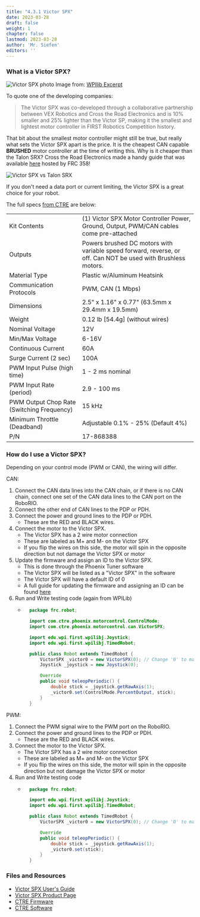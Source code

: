 ```yaml
---
title: "4.3.1 Victor SPX"
date: 2023-03-28
draft: false
weight: 1
chapter: false
lastmod: 2023-03-28
author: 'Mr. Siefen'
editors: ''
---
```


### What is a Victor SPX?

![Victor SPX photo](https://docs.wpilib.org/en/stable/_images/victor-spx-motor-controller.webp)
Image from: [WPIlib Excerpt](https://docs.wpilib.org/en/stable/docs/controls-overviews/control-system-hardware.html#victor-spx)

To quote one of the developing companies:

> The Victor SPX was co-developed through a collaborative partnership between VEX Robotics and Cross the Road Electronics and is 10% smaller and 25% lighter than the Victor SP, making it the smallest and lightest motor controller in FIRST Robotics Competition history.

That bit about the smallest motor controller might still be true, but really what sets the Victor SPX apart is the price. It is the cheapest CAN capable **BRUSHED** motor controller at the time of writing this. Why is it cheaper than the Talon SRX? Cross the Road Electronics made a handy guide that was available [here](http://www.team358.org/files/programming/ControlSystem2015-2019/specs/VictorSPX-InfoSheet-20171129.pdf) hosted by FRC 358!

![Victor SPX vs Talon SRX](/electronics/components-and-sensors/victor-spx-v-talon-srx.PNG)

If you don't need a data port or current limiting, the Victor SPX is a great choice for your robot.

The full specs [from CTRE](https://store.ctr-electronics.com/victor-spx/) are below:

|                                             |                                                                                                                 |
|---------------------------------------------|-----------------------------------------------------------------------------------------------------------------|
| Kit Contents                                |  (1) Victor SPX Motor Controller  Power, Ground, Output, PWM/CAN cables come pre-attached                       |
|  Outputs                                    |  Powers brushed DC motors with variable speed forward, reverse, or off.  Can NOT be used with Brushless motors. |
|  Material Type                              |  Plastic w/Aluminum Heatsink                                                                                    |
|  Communication Protocols                    |  PWM, CAN (1 Mbps)                                                                                              |
|  Dimensions                                 |  2.5" x 1.16" x 0.77"  (63.5mm x 29.4mm x 19.5mm)                                                               |
|  Weight                                     |  0.12 lb [54.4g] (without wires)                                                                                |
|  Nominal Voltage                            |  12V                                                                                                            |
|  Min/Max Voltage                            |  6-16V                                                                                                          |
|  Continuous Current                         |  60A                                                                                                            |
|  Surge Current (2 sec)                      |  100A                                                                                                           |
|  PWM Input Pulse (high time)                |  1 - 2 ms nominal                                                                                               |
|  PWM Input Rate (period)                    |  2.9 - 100 ms                                                                                                   |
|  PWM Output Chop Rate (Switching Frequency) |  15 kHz                                                                                                         |
|  Minimum Throttle (Deadband)                |  Adjustable 0.1% - 25% (Default 4%)                                                                             |
|  P/N                                        |  17-868388                                                                                                      |

### How do I use a Victor SPX?

Depending on your control mode (PWM or CAN), the wiring will differ.

CAN:

1. Connect the CAN data lines into the CAN chain, or if there is no CAN chain, connect one set of the CAN data lines to the CAN port on the RoboRIO.
2. Connect the other end of CAN lines to the PDP or PDH.
3. Connect the power and ground lines to the PDP or PDH.
    * These are the RED and BLACK wires.
4. Connect the motor to the Victor SPX.
    * The Victor SPX has a 2 wire motor connection
    * These are labeled as M+ and M- on the Victor SPX
    * If you flip the wires on this side, the motor will spin in the opposite direction but not damage the Victor SPX or motor
5. Update the firmware and assign an ID to the Victor SPX.
    * This is done through the Phoenix Tuner software
    * The Victor SPX will be listed as a "Victor SPX" in the software
    * The Victor SPX will have a default ID of 0
    * A full guide for updating the firmware and assigning an ID can be found [here](https://v5.docs.ctr-electronics.com/en/stable/ch13_MC.html)
6. Run and Write testing code (again from WPILib)
    * ```java
        package frc.robot;

        import com.ctre.phoenix.motorcontrol.ControlMode;
        import com.ctre.phoenix.motorcontrol.can.VictorSPX;

        import edu.wpi.first.wpilibj.Joystick;
        import edu.wpi.first.wpilibj.TimedRobot;

        public class Robot extends TimedRobot {
            VictorSPX _victor0 = new VictorSPX(0); // Change '0' to match device ID in Tuner.
            Joystick _joystick = new Joystick(0);

            Override
            public void teleopPeriodic() {
                double stick = _joystick.getRawAxis(1);
                _victor0.set(ControlMode.PercentOutput, stick);
            }
        }
      ```

PWM:

1. Connect the PWM signal wire to the PWM port on the RoboRIO.
2. Connect the power and ground lines to the PDP or PDH.
    * These are the RED and BLACK wires.
3. Connect the motor to the Victor SPX.
    * The Victor SPX has a 2 wire motor connection
    * These are labeled as M+ and M- on the Victor SPX
    * If you flip the wires on this side, the motor will spin in the opposite direction but not damage the Victor SPX or motor
4. Run and Write testing code
    * ```java
        package frc.robot;

        import edu.wpi.first.wpilibj.Joystick;
        import edu.wpi.first.wpilibj.TimedRobot;

        public class Robot extends TimedRobot {
            VictorSPX _victor0 = new VictorSPX(0); // Change '0' to match device PWM port on the RoboRIO.

            Override
            public void teleopPeriodic() {
                double stick = _joystick.getRawAxis(1);
                _victor0.set(stick);
            }
        }
      ```

### Files and Resources

* [Victor SPX User's Guide](https://store.ctr-electronics.com/content/user-manual/Victor%20SPX%20User's%20Guide.pdf)
* [Victor SPX Product Page](https://store.ctr-electronics.com/victor-spx/)
* [CTRE Firmware](https://github.com/CrossTheRoadElec/Phoenix-Releases/blob/master/ctr-device-firmware.zip?raw=true)
* [CTRE Software](https://store.ctr-electronics.com/software/)